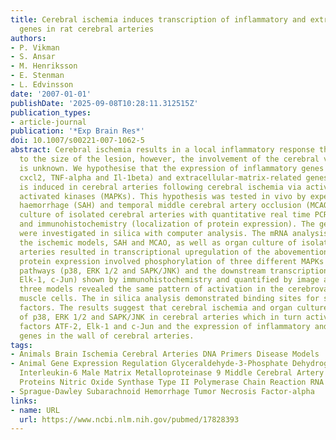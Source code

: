 ```yaml
---
title: Cerebral ischemia induces transcription of inflammatory and extracellular-matrix-related
  genes in rat cerebral arteries
authors:
- P. Vikman
- S. Ansar
- M. Henriksson
- E. Stenman
- L. Edvinsson
date: '2007-01-01'
publishDate: '2025-09-08T10:28:11.312515Z'
publication_types:
- article-journal
publication: '*Exp Brain Res*'
doi: 10.1007/s00221-007-1062-5
abstract: Cerebral ischemia results in a local inflammatory response that contributes
  to the size of the lesion, however, the involvement of the cerebral vasculature
  is unknown. We hypothesise that the expression of inflammatory genes (Il6, iNOS,
  cxcl2, TNF-alpha and Il-1beta) and extracellular-matrix-related genes (MMP9, MMP13)
  is induced in cerebral arteries following cerebral ischemia via activation of mitogen
  activated kinases (MAPKs). This hypothesis was tested in vivo by experimental subarachnoid
  haemorrhage (SAH) and temporal middle cerebral artery occlusion (MCAO), and by organ
  culture of isolated cerebral arteries with quantitative real time PCR (mRNA expression)
  and immunohistochemistry (localization of protein expression). The gene promoters
  were investigated in silica with computer analysis. The mRNA analysis revealed that
  the ischemic models, SAH and MCAO, as well as organ culture of isolated cerebral
  arteries resulted in transcriptional upregulation of the abovementioned genes. The
  protein expression involved phosphorylation of three different MAPKs signalling
  pathways (p38, ERK 1/2 and SAPK/JNK) and the downstream transcription factors (ATF-2,
  Elk-1, c-Jun) shown by immunohistochemistry and quantified by image analysis. All
  three models revealed the same pattern of activation in the cerebrovascular smooth
  muscle cells. The in silica analysis demonstrated binding sites for said transcription
  factors. The results suggest that cerebral ischemia and organ culture induce activation
  of p38, ERK 1/2 and SAPK/JNK in cerebral arteries which in turn activate the transcription
  factors ATF-2, Elk-1 and c-Jun and the expression of inflammatory and extracellular-matrix-related
  genes in the wall of cerebral arteries.
tags:
- Animals Brain Ischemia Cerebral Arteries DNA Primers Disease Models
- Animal Gene Expression Regulation Glyceraldehyde-3-Phosphate Dehydrogenases Interleukin-1beta
  Interleukin-6 Male Matrix Metalloproteinase 9 Middle Cerebral Artery Nerve Tissue
  Proteins Nitric Oxide Synthase Type II Polymerase Chain Reaction RNA Rats Rats
- Sprague-Dawley Subarachnoid Hemorrhage Tumor Necrosis Factor-alpha
links:
- name: URL
  url: https://www.ncbi.nlm.nih.gov/pubmed/17828393
---
```

